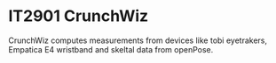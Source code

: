 # IT2901 CrunchWiz

CrunchWiz computes measurements from devices like tobi eyetrakers, Empatica E4 wristband and skeltal data from openPose. 

